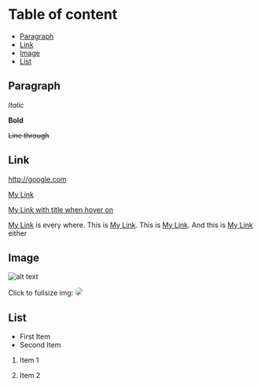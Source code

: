 # Table of content

-   [Paragraph](#paragraph)
-   [Link](#link)
-   [Image](#image)
-   [List](#list)

## Paragraph

_Italic_

**Bold**

~~Line through~~

## Link

<http://google.com>

[My Link](http://google.com)

[My Link with title when hover on](http://google.com "This is google. You know that?")

[My Link][sometag] is every where. This is [My Link][sometag]. This is [My Link][sometag]. And this is [My Link][sometag] either

[sometag]: http://google.com "This is a optional title"

## Image

![alt text](http://unsplash.it/500/500?random "title")

Click to fullsize img: [<img style="border-radius: 50%" src="http://unsplash.it/50/50?random"/>](http://unsplash.it/500/500?random)

## List

-   First Item
-   Second Item

1.  Item 1

2.  Item 2
